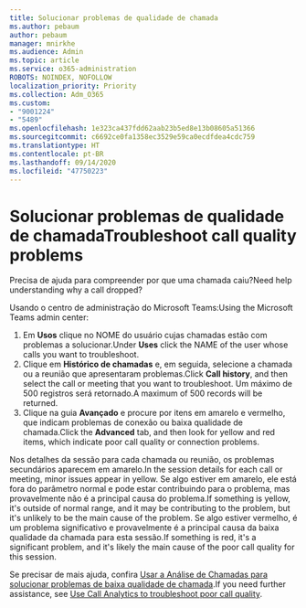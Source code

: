 ```yaml
---
title: Solucionar problemas de qualidade de chamada
ms.author: pebaum
author: pebaum
manager: mnirkhe
ms.audience: Admin
ms.topic: article
ms.service: o365-administration
ROBOTS: NOINDEX, NOFOLLOW
localization_priority: Priority
ms.collection: Adm_O365
ms.custom:
- "9001224"
- "5489"
ms.openlocfilehash: 1e323ca437fdd62aab23b5ed8e13b08605a51366
ms.sourcegitcommit: c6692ce0fa1358ec3529e59ca0ecdfdea4cdc759
ms.translationtype: HT
ms.contentlocale: pt-BR
ms.lasthandoff: 09/14/2020
ms.locfileid: "47750223"
---
```

# <a name="troubleshoot-call-quality-problems"></a><span data-ttu-id="b5a83-102">Solucionar problemas de qualidade de chamada</span><span class="sxs-lookup"><span data-stu-id="b5a83-102">Troubleshoot call quality problems</span></span>

<span data-ttu-id="b5a83-103">Precisa de ajuda para compreender por que uma chamada caiu?</span><span class="sxs-lookup"><span data-stu-id="b5a83-103">Need help understanding why a call dropped?</span></span>

<span data-ttu-id="b5a83-104">Usando o centro de administração do Microsoft Teams:</span><span class="sxs-lookup"><span data-stu-id="b5a83-104">Using the Microsoft Teams admin center:</span></span>

1. <span data-ttu-id="b5a83-105">Em **Usos** clique no NOME do usuário cujas chamadas estão com problemas a solucionar.</span><span class="sxs-lookup"><span data-stu-id="b5a83-105">Under **Uses** click the NAME of the user whose calls you want to troubleshoot.</span></span>
2. <span data-ttu-id="b5a83-106">Clique em **Histórico de chamadas** e, em seguida, selecione a chamada ou a reunião que apresentaram problemas.</span><span class="sxs-lookup"><span data-stu-id="b5a83-106">Click **Call history**, and then select the call or meeting that you want to troubleshoot.</span></span> <span data-ttu-id="b5a83-107">Um máximo de 500 registros será retornado.</span><span class="sxs-lookup"><span data-stu-id="b5a83-107">A maximum of 500 records will be returned.</span></span>
3. <span data-ttu-id="b5a83-108">Clique na guia **Avançado** e procure por itens em amarelo e vermelho, que indicam problemas de conexão ou baixa qualidade de chamada.</span><span class="sxs-lookup"><span data-stu-id="b5a83-108">Click the **Advanced** tab, and then look for yellow and red items, which indicate poor call quality or connection problems.</span></span>

<span data-ttu-id="b5a83-109">Nos detalhes da sessão para cada chamada ou reunião, os problemas secundários aparecem em amarelo.</span><span class="sxs-lookup"><span data-stu-id="b5a83-109">In the session details for each call or meeting, minor issues appear in yellow.</span></span> <span data-ttu-id="b5a83-110">Se algo estiver em amarelo, ele está fora do parâmetro normal e pode estar contribuindo para o problema, mas provavelmente não é a principal causa do problema.</span><span class="sxs-lookup"><span data-stu-id="b5a83-110">If something is yellow, it's outside of normal range, and it may be contributing to the problem, but it's unlikely to be the main cause of the problem.</span></span> <span data-ttu-id="b5a83-111">Se algo estiver vermelho, é um problema significativo e provavelmente é a principal causa da baixa qualidade da chamada para esta sessão.</span><span class="sxs-lookup"><span data-stu-id="b5a83-111">If something is red, it's a significant problem, and it's likely the main cause of the poor call quality for this session.</span></span>

<span data-ttu-id="b5a83-112">Se precisar de mais ajuda, confira [Usar a Análise de Chamadas para solucionar problemas de baixa qualidade de chamada](https://docs.microsoft.com/microsoftteams/use-call-analytics-to-troubleshoot-poor-call-quality#troubleshoot-call-quality-problems-using-call-analytics).</span><span class="sxs-lookup"><span data-stu-id="b5a83-112">If you need further assistance, see [Use Call Analytics to troubleshoot poor call quality](https://docs.microsoft.com/microsoftteams/use-call-analytics-to-troubleshoot-poor-call-quality#troubleshoot-call-quality-problems-using-call-analytics).</span></span>
